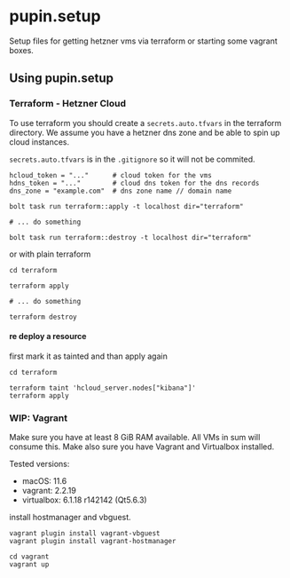 # pupin.setup

Setup files for getting hetzner vms via terraform or starting some vagrant boxes.

## Using pupin.setup

### Terraform - Hetzner Cloud

To use terraform you should create a `secrets.auto.tfvars` in the terraform directory.
We assume you have a hetzner dns zone and be able to spin up cloud instances.

`secrets.auto.tfvars` is in the `.gitignore` so it will not be commited.

```
hcloud_token = "..."      # cloud token for the vms
hdns_token = "..."        # cloud dns token for the dns records
dns_zone = "example.com"  # dns zone name // domain name
```

```
bolt task run terraform::apply -t localhost dir="terraform"

# ... do something

bolt task run terraform::destroy -t localhost dir="terraform"
```

or with plain terraform

```
cd terraform

terraform apply

# ... do something

terraform destroy
```

#### re deploy a resource

first mark it as tainted and than apply again

```
cd terraform

terraform taint 'hcloud_server.nodes["kibana"]'
terraform apply
```

### WIP: Vagrant

Make sure you have at least 8 GiB RAM available. All VMs in sum will consume this.
Make also sure you have Vagrant and Virtualbox installed.

Tested versions:
 - macOS: 11.6
 - vagrant: 2.2.19
 - virtualbox: 6.1.18 r142142 (Qt5.6.3)

install hostmanager and vbguest.

```
vagrant plugin install vagrant-vbguest
vagrant plugin install vagrant-hostmanager
```

```
cd vagrant
vagrant up
```
